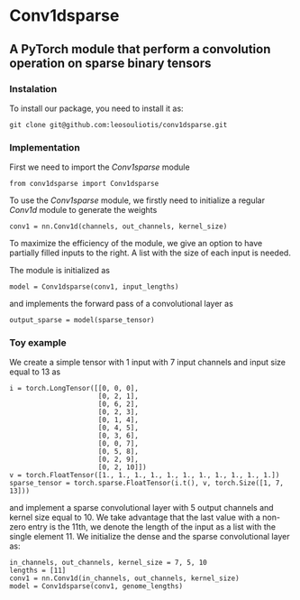 # Conv1dsparse

## A PyTorch module that perform a convolution operation on sparse binary tensors

### Instalation

To install our package, you need to install it as:

`git clone git@github.com:leosouliotis/conv1dsparse.git`

### Implementation

First we need to import the *Conv1sparse* module

```
from conv1dsparse import Conv1dsparse
```

To use the *Conv1sparse* module, we firstly need to initialize a regular *Conv1d* module to generate the weights

```
conv1 = nn.Conv1d(channels, out_channels, kernel_size)
```

To maximize the efficiency of the module, we give an option to have partially filled inputs to the right. A list with the size of each input is needed.

The module is initialized as

```
model = Conv1dsparse(conv1, input_lengths)
```

and implements the forward pass of a convolutional layer as

```
output_sparse = model(sparse_tensor)
```

### Toy example

We create a simple tensor with 1 input with 7 input channels and input size equal to 13 as

```
i = torch.LongTensor([[0, 0, 0],
                      [0, 2, 1],
                      [0, 6, 2],
                      [0, 2, 3],
                      [0, 1, 4],
                      [0, 4, 5],
                      [0, 3, 6],
                      [0, 0, 7],
                      [0, 5, 8],
                      [0, 2, 9],
                      [0, 2, 10]])
v = torch.FloatTensor([1., 1., 1., 1., 1., 1., 1., 1., 1., 1., 1.])
sparse_tensor = torch.sparse.FloatTensor(i.t(), v, torch.Size([1, 7, 13]))
```

and implement a sparse convolutional layer with 5 output channels and kernel size equal to 10. We take advantage that the last value with a non-zero entry is the 11th, we denote the length of the input as a list with the single element 11.
We initialize the dense and the sparse convolutional layer as:

```
in_channels, out_channels, kernel_size = 7, 5, 10
lengths = [11]
conv1 = nn.Conv1d(in_channels, out_channels, kernel_size)
model = Conv1dsparse(conv1, genome_lengths)
```
